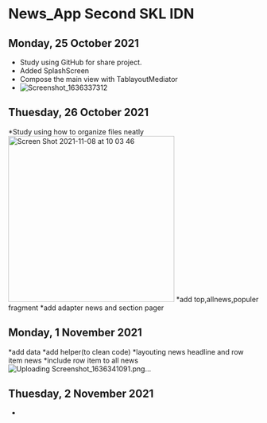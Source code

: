 # News_App Second SKL IDN

## Monday, 25 October 2021
* Study using GitHub for share project.
* Added SplashScreen
* Compose the main view with TablayoutMediator
* ![Screenshot_1636337312](https://user-images.githubusercontent.com/68719526/140675760-9f6d3008-adf9-4e88-86a6-9c6efbc76f35.png)


## Thuesday, 26 October 2021
*Study using how to organize files neatly
<img width="334" alt="Screen Shot 2021-11-08 at 10 03 46" src="https://user-images.githubusercontent.com/68719526/140677792-bfe75df0-d05a-4ae0-ae9a-f1b13199dc85.png">
*add top,allnews,populer fragment
*add adapter news and section pager

## Monday, 1 November 2021
*add data
*add helper(to clean code)
*layouting news headline and row item news
*include row item to all news 
![Uploading Screenshot_1636341091.png…]()

## Thuesday, 2 November 2021
*
